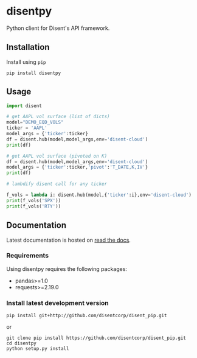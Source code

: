 # disentpy

Python client for Disent's API framework.

## Installation

Install using `pip`

```shell
pip install disentpy
```

## Usage

```python
import disent

# get AAPL vol surface (list of dicts)
model="DEMO_EQD_VOLS"
ticker = 'AAPL'
model_args = {'ticker':ticker}
df = disent.hub(model,model_args,env='disent-cloud')
print(df)

# get AAPL vol surface (pivoted on K)
df = disent.hub(model,model_args,env='disent-cloud')
model_args = {'ticker':ticker,'pivot':'T_DATE,K,IV'}
print(df)

# lambdify disent call for any ticker

f_vols = lambda i: disent.hub(model,{'ticker':i},env='disent-cloud')
print(f_vols('SPX'))
print(f_vols('RTY'))

```

## Documentation

Latest documentation is hosted on [read the docs](https://disentpy.readthedocs.io/en/latest/).

### Requirements

Using disentpy requires the following packages:

- pandas>=1.0
- requests>=2.19.0

### Install latest development version

```shell
pip install git+http://github.com/disentcorp/disent_pip.git
```

or

```shell
git clone pip install https://github.com/disentcorp/disent_pip.git
cd disentpy
python setup.py install
```
